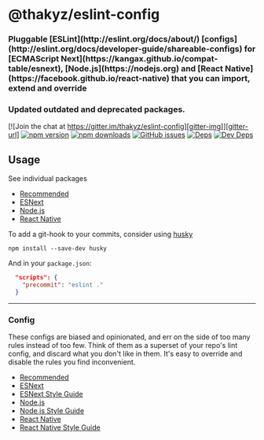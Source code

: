 # @thakyz/eslint-config

<h3>Pluggable [ESLint](http://eslint.org/docs/about/) [configs](http://eslint.org/docs/developer-guide/shareable-configs) for [ECMAScript Next](https://kangax.github.io/compat-table/esnext), [Node.js](https://nodejs.org) and [React Native](https://facebook.github.io/react-native) that you can import, extend and override</h3>

<h3>Updated outdated and deprecated packages.</h3>

[![Join the chat at https://gitter.im/thakyz/eslint-config][gitter-img]][gitter-url]
[![npm version][version-img]][npm-url]
[![npm downloads][downloads-img]][npm-url]
[![GitHub issues][issues-img]][issues-url]
[![Deps][deps-img]][deps-url]
[![Dev Deps][devdeps-img]][deps-url]

## Usage

See individual packages

- [Recommended](https://github.com/thakyz/eslint-config/tree/master/packages/recommended)
- [ESNext](https://github.com/thakyz/eslint-config/tree/master/packages/esnext)
- [Node.js](https://github.com/thakyz/eslint-config/tree/master/packages/node)
- [React Native](https://github.com/thakyz/eslint-config/tree/master/packages/react-native)

To add a git-hook to your commits, consider using [husky](https://github.com/typicode/husky)

```shell
npm install --save-dev husky
```

And in your `package.json`:

```json
  "scripts": {
    "precommit": "eslint ."
  }
```

---

### Config

These configs are biased and opinionated, and err on the side of too many rules instead of too few. Think of them as a superset of your repo's lint config, and discard what you don't like in them. It's easy to override and disable the rules you find inconvenient.

- [Recommended](https://github.com/thakyz/eslint-config/tree/master/packages/recommended)
- [ESNext](https://github.com/thakyz/eslint-config/tree/master/packages/esnext)
- [ESNext Style Guide](https://github.com/thakyz/eslint-config/tree/master/packages/esnext/style-guide)
- [Node.js](https://github.com/thakyz/eslint-config/tree/master/packages/node)
- [Node.js Style Guide](https://github.com/thakyz/eslint-config/tree/master/packages/node/style-guide)
- [React Native](https://github.com/thakyz/eslint-config/tree/master/packages/react-native)
- [React Native Style Guide](https://github.com/thakyz/eslint-config/tree/master/packages/react-native/style-guide)

[gitter-img]: https://badges.gitter.im/thakyz/eslint-config.svg
[gitter-url]: https://gitter.im/thakyz/eslint-config?utm_source=badge&utm_medium=badge&utm_campaign=pr-badge&utm_content=badge
[version-img]: https://img.shields.io/npm/v/eslint-config-recommended.svg
[npm-url]: https://www.npmjs.com/package/eslint-config-recommended
[downloads-img]: https://img.shields.io/npm/dt/eslint-config-recommended.svg
[issues-img]: https://img.shields.io/github/issues-raw/thakyz/eslint-config.svg?maxAge=2592000
[issues-url]: https://github.com/thakyz/eslint-config/issues
[deps-img]: https://img.shields.io/david/thakyz/eslint-config.svg
[devdeps-img]: https://img.shields.io/david/dev/thakyz/eslint-config.svg
[deps-url]: https://github.com/thakyz/eslint-config/blob/master/package.json

